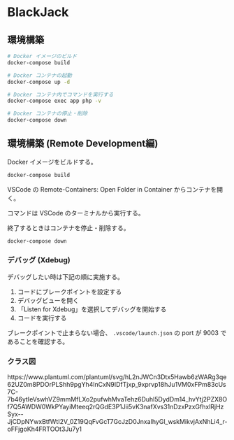 # BlackJack

## 環境構築

```bash
# Docker イメージのビルド
docker-compose build

# Docker コンテナの起動
docker-compose up -d

# Docker コンテナ内でコマンドを実行する
docker-compose exec app php -v

# Docker コンテナの停止・削除
docker-compose down
```

## 環境構築 (Remote Development編)

Docker イメージをビルドする。

```bash
docker-compose build
```

VSCode の Remote-Containers: Open Folder in Container からコンテナを開く。

コマンドは VSCode のターミナルから実行する。

終了するときはコンテナを停止・削除する。

```bash
docker-compose down
```

### デバッグ (Xdebug)

デバッグしたい時は下記の順に実施する。

1. コードにブレークポイントを設定する
2. デバッグビューを開く
3. 「Listen for Xdebug」を選択してデバッグを開始する
4. コードを実行する

ブレークポイントで止まらない場合、 `.vscode/launch.json` の port が 9003 であることを確認する。

### クラス図
<div>
https://www.plantuml.com/plantuml/svg/hL2nJWCn3Dtx5Hawb6zWARg3qe62UZ0m8PDOrPLShh9pgYh4lnCxN9IDfTjxp_9xprvp18hJu1VM0xFPm83cUs7C-7b46ytIeVswhVZ9mmMfLXo2pufwhMvaTehz6Duhl5DydDm14_hvYtj2PZX8Of7Q5AWDW0WkPYayiMteeq2rQGdE3P1Jii5vK3nafXvs31nDzxPzxGfhxlRjHzSyx--JjCDpNYwxBtfWtI2V_0Z19QqFvGcT7GcJzD0JnxaIhyGl_wskMikvjAxNhLi4_r-oFFjgoKh4FRTOOt3Ju7y1
</div>
